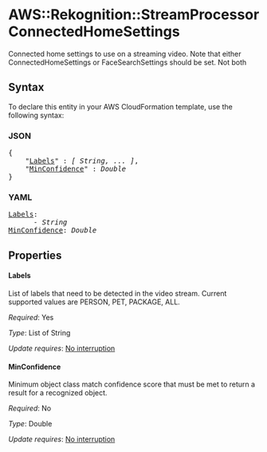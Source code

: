 # AWS::Rekognition::StreamProcessor ConnectedHomeSettings

Connected home settings to use on a streaming video. Note that either ConnectedHomeSettings or FaceSearchSettings should be set. Not both

## Syntax

To declare this entity in your AWS CloudFormation template, use the following syntax:

### JSON

<pre>
{
    "<a href="#labels" title="Labels">Labels</a>" : <i>[ String, ... ]</i>,
    "<a href="#minconfidence" title="MinConfidence">MinConfidence</a>" : <i>Double</i>
}
</pre>

### YAML

<pre>
<a href="#labels" title="Labels">Labels</a>: <i>
      - String</i>
<a href="#minconfidence" title="MinConfidence">MinConfidence</a>: <i>Double</i>
</pre>

## Properties

#### Labels

List of labels that need to be detected in the video stream. Current supported values are PERSON, PET, PACKAGE, ALL.

_Required_: Yes

_Type_: List of String

_Update requires_: [No interruption](https://docs.aws.amazon.com/AWSCloudFormation/latest/UserGuide/using-cfn-updating-stacks-update-behaviors.html#update-no-interrupt)

#### MinConfidence

Minimum object class match confidence score that must be met to return a result for a recognized object.

_Required_: No

_Type_: Double

_Update requires_: [No interruption](https://docs.aws.amazon.com/AWSCloudFormation/latest/UserGuide/using-cfn-updating-stacks-update-behaviors.html#update-no-interrupt)

